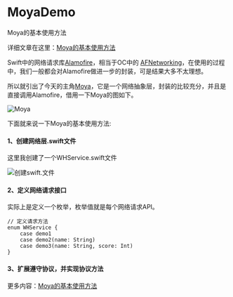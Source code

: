# MoyaDemo
Moya的基本使用方法

详细文章在这里：[Moya的基本使用方法](https://www.jianshu.com/p/b0f0fb4189ba)

Swift中的网络请求库[Alamofire](https://github.com/Alamofire/Alamofire)，相当于OC中的 [AFNetworking](https://github.com/AFNetworking/AFNetworking)，在使用的过程中，我们一般都会对Alamofire做进一步的封装，可是结果大多不太理想。

所以就引出了今天的主角[Moya](https://github.com/Moya/Moya)，它是一个网络抽象层，封装的比较充分，并且是直接调用Alamofire，借用一下Moya的图如下。

![Moya](http://upload-images.jianshu.io/upload_images/3873004-9fcf645eab42a5d1.png?imageMogr2/auto-orient/strip%7CimageView2/2/w/1240)

下面就来说一下Moya的基本使用方法:

#### 1、创建网络层.swift文件

这里我创建了一个WHService.swift文件

![创建swift.文件](http://upload-images.jianshu.io/upload_images/3873004-7af173ca23d146ef.png?imageMogr2/auto-orient/strip%7CimageView2/2/w/1240)

#### 2、定义网络请求接口

实际上是定义一个枚举，枚举值就是每个网络请求API。

```objc
// 定义请求方法
enum WHService {
    case demo1
    case demo2(name: String)
    case demo3(name: String, score: Int)
}
```

#### 3、扩展遵守协议，并实现协议方法

更多内容：[Moya的基本使用方法](https://www.jianshu.com/p/b0f0fb4189ba)